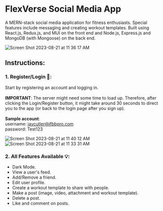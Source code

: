 # FlexVerse Social Media App

A MERN-stack social media application for fitness enthusiasts. Special features include messaging and creating workout templates. Built using React.js, Redux.js, and MUI on the front end and Node.js, Express.js and MongoDB (with Mongoose) on the back end.

![Screen Shot 2023-08-21 at 11 36 17 AM](https://github.com/andynapoleon/FlexVerse-Social-Media/assets/85133277/cc5f34ef-bf42-419c-98f1-cddff502c8b1)

## Instructions:

### **1. Register/Login 🔑:** 
   Start by registering an account and logging in.
   <br>
   <br>
   **IMPORTANT**: The server might need some time to load up. Therefore, after clicking the Login/Register button, it might take around 30 seconds to direct you to the app (or back to the login page after you sign up).
   <br>
   <br>
   **Sample account**:
   <br>
      username: jaycutler@ifbbpro.com
   <br>
      password: Test123

![Screen Shot 2023-08-21 at 11 40 12 AM](https://github.com/andynapoleon/FlexVerse-Social-Media/assets/85133277/d579d546-e8a7-43a9-b2d9-b0db581e8eac)
![Screen Shot 2023-08-21 at 11 33 31 AM](https://github.com/andynapoleon/FlexVerse-Social-Media/assets/85133277/1a21590d-793d-450a-99c2-fc9577d80365)

### **2. All Features Available 💡:**

- Dark Mode.
- View a user's feed.
- Add/Remove a friend.
- Edit user profile.
- Create a workout template to share with people.
- Make a post (image, video, attachment and workout template).
- Delete a post.
- Like and comment on posts.



   
